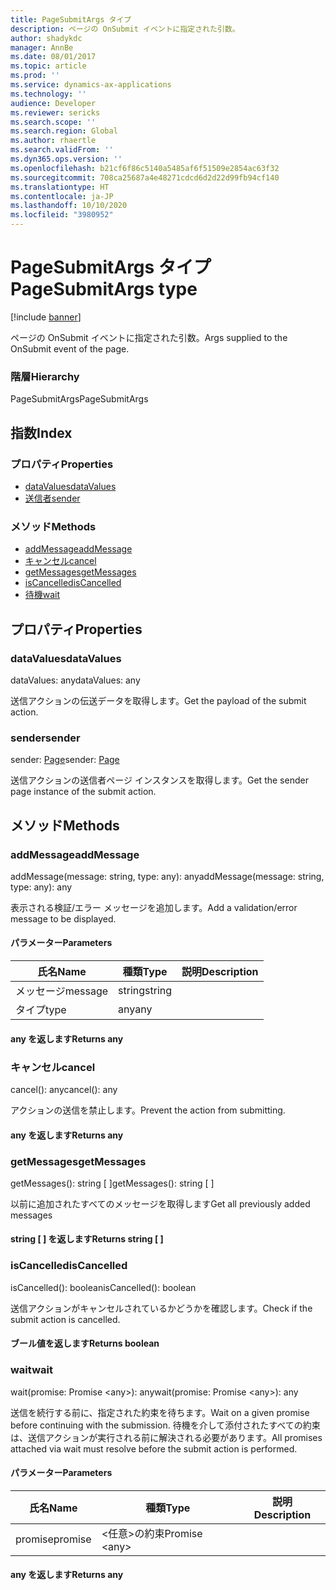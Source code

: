 ```yaml
---
title: PageSubmitArgs タイプ
description: ページの OnSubmit イベントに指定された引数。
author: shadykdc
manager: AnnBe
ms.date: 08/01/2017
ms.topic: article
ms.prod: ''
ms.service: dynamics-ax-applications
ms.technology: ''
audience: Developer
ms.reviewer: sericks
ms.search.scope: ''
ms.search.region: Global
ms.author: rhaertle
ms.search.validFrom: ''
ms.dyn365.ops.version: ''
ms.openlocfilehash: b21cf6f86c5140a5485af6f51509e2854ac63f32
ms.sourcegitcommit: 708ca25687a4e48271cdcd6d2d22d99fb94cf140
ms.translationtype: HT
ms.contentlocale: ja-JP
ms.lasthandoff: 10/10/2020
ms.locfileid: "3980952"
---
```

# <a name="pagesubmitargs-type"></a><span data-ttu-id="170bc-103">PageSubmitArgs タイプ</span><span class="sxs-lookup"><span data-stu-id="170bc-103">PageSubmitArgs type</span></span>

[!include [banner](../../../../includes/banner.md)]

<span data-ttu-id="170bc-104">ページの OnSubmit イベントに指定された引数。</span><span class="sxs-lookup"><span data-stu-id="170bc-104">Args supplied to the OnSubmit event of the page.</span></span>

### <a name="hierarchy"></a><span data-ttu-id="170bc-105">階層</span><span class="sxs-lookup"><span data-stu-id="170bc-105">Hierarchy</span></span>

<span data-ttu-id="170bc-106">PageSubmitArgs</span><span class="sxs-lookup"><span data-stu-id="170bc-106">PageSubmitArgs</span></span> <br>

## <a name="index"></a><span data-ttu-id="170bc-107">指数</span><span class="sxs-lookup"><span data-stu-id="170bc-107">Index</span></span>

### <a name="properties"></a><span data-ttu-id="170bc-108">プロパティ</span><span class="sxs-lookup"><span data-stu-id="170bc-108">Properties</span></span>

* [<span data-ttu-id="170bc-109">dataValues</span><span class="sxs-lookup"><span data-stu-id="170bc-109">dataValues</span></span>](view-model-ipage-ipagesubmitargs.md#datavalues)
* [<span data-ttu-id="170bc-110">送信者</span><span class="sxs-lookup"><span data-stu-id="170bc-110">sender</span></span>](view-model-ipage-ipagesubmitargs.md#sender)

### <a name="methods"></a><span data-ttu-id="170bc-111">メソッド</span><span class="sxs-lookup"><span data-stu-id="170bc-111">Methods</span></span>

* [<span data-ttu-id="170bc-112">addMessage</span><span class="sxs-lookup"><span data-stu-id="170bc-112">addMessage</span></span>](view-model-ipage-ipagesubmitargs.md#addmessage)
* [<span data-ttu-id="170bc-113">キャンセル</span><span class="sxs-lookup"><span data-stu-id="170bc-113">cancel</span></span>](view-model-ipage-ipagesubmitargs.md#cancel)
* [<span data-ttu-id="170bc-114">getMessages</span><span class="sxs-lookup"><span data-stu-id="170bc-114">getMessages</span></span>](view-model-ipage-ipagesubmitargs.md#getmessages)
* [<span data-ttu-id="170bc-115">isCancelled</span><span class="sxs-lookup"><span data-stu-id="170bc-115">isCancelled</span></span>](view-model-ipage-ipagesubmitargs.md#iscancelled)
* [<span data-ttu-id="170bc-116">待機</span><span class="sxs-lookup"><span data-stu-id="170bc-116">wait</span></span>](view-model-ipage-ipagesubmitargs.md#wait)

## <a name="properties"></a><span data-ttu-id="170bc-117">プロパティ</span><span class="sxs-lookup"><span data-stu-id="170bc-117">Properties</span></span>

### <a name="datavalues"></a><span data-ttu-id="170bc-118">dataValues</span><span class="sxs-lookup"><span data-stu-id="170bc-118">dataValues</span></span>

<span data-ttu-id="170bc-119">dataValues: any</span><span class="sxs-lookup"><span data-stu-id="170bc-119">dataValues: any</span></span>

<span data-ttu-id="170bc-120">送信アクションの伝送データを取得します。</span><span class="sxs-lookup"><span data-stu-id="170bc-120">Get the payload of the submit action.</span></span>


### <a name="sender"></a><span data-ttu-id="170bc-121">sender</span><span class="sxs-lookup"><span data-stu-id="170bc-121">sender</span></span>

<span data-ttu-id="170bc-122">sender: [Page](view-model-ipage-ipage.md)</span><span class="sxs-lookup"><span data-stu-id="170bc-122">sender: [Page](view-model-ipage-ipage.md)</span></span>

<span data-ttu-id="170bc-123">送信アクションの送信者ページ インスタンスを取得します。</span><span class="sxs-lookup"><span data-stu-id="170bc-123">Get the sender page instance of the submit action.</span></span>


## <a name="methods"></a><span data-ttu-id="170bc-124">メソッド</span><span class="sxs-lookup"><span data-stu-id="170bc-124">Methods</span></span>

### <a name="addmessage"></a><span data-ttu-id="170bc-125">addMessage</span><span class="sxs-lookup"><span data-stu-id="170bc-125">addMessage</span></span>


<span data-ttu-id="170bc-126">addMessage(message: string, type: any): any</span><span class="sxs-lookup"><span data-stu-id="170bc-126">addMessage(message: string, type: any): any</span></span>

<span data-ttu-id="170bc-127">表示される検証/エラー メッセージを追加します。</span><span class="sxs-lookup"><span data-stu-id="170bc-127">Add a validation/error message to be displayed.</span></span>


#### <a name="parameters"></a><span data-ttu-id="170bc-128">パラメーター</span><span class="sxs-lookup"><span data-stu-id="170bc-128">Parameters</span></span>

| <span data-ttu-id="170bc-129">氏名</span><span class="sxs-lookup"><span data-stu-id="170bc-129">Name</span></span> | <span data-ttu-id="170bc-130">種類</span><span class="sxs-lookup"><span data-stu-id="170bc-130">Type</span></span> | <span data-ttu-id="170bc-131">説明</span><span class="sxs-lookup"><span data-stu-id="170bc-131">Description</span></span> |
| ---- | ---- | ----------- |
| <span data-ttu-id="170bc-132">メッセージ</span><span class="sxs-lookup"><span data-stu-id="170bc-132">message</span></span>|<span data-ttu-id="170bc-133">string</span><span class="sxs-lookup"><span data-stu-id="170bc-133">string</span></span>||
| <span data-ttu-id="170bc-134">タイプ</span><span class="sxs-lookup"><span data-stu-id="170bc-134">type</span></span>|<span data-ttu-id="170bc-135">any</span><span class="sxs-lookup"><span data-stu-id="170bc-135">any</span></span>||

#### <a name="returns-any"></a><span data-ttu-id="170bc-136">any を返します</span><span class="sxs-lookup"><span data-stu-id="170bc-136">Returns any</span></span>

### <a name="cancel"></a><span data-ttu-id="170bc-137">キャンセル</span><span class="sxs-lookup"><span data-stu-id="170bc-137">cancel</span></span>


<span data-ttu-id="170bc-138">cancel(): any</span><span class="sxs-lookup"><span data-stu-id="170bc-138">cancel(): any</span></span>

<span data-ttu-id="170bc-139">アクションの送信を禁止します。</span><span class="sxs-lookup"><span data-stu-id="170bc-139">Prevent the action from submitting.</span></span>

#### <a name="returns-any"></a><span data-ttu-id="170bc-140">any を返します</span><span class="sxs-lookup"><span data-stu-id="170bc-140">Returns any</span></span>

### <a name="getmessages"></a><span data-ttu-id="170bc-141">getMessages</span><span class="sxs-lookup"><span data-stu-id="170bc-141">getMessages</span></span>


<span data-ttu-id="170bc-142">getMessages(): string [ ]</span><span class="sxs-lookup"><span data-stu-id="170bc-142">getMessages(): string [ ]</span></span>

<span data-ttu-id="170bc-143">以前に追加されたすべてのメッセージを取得します</span><span class="sxs-lookup"><span data-stu-id="170bc-143">Get all previously added messages</span></span>

#### <a name="returns-string--"></a><span data-ttu-id="170bc-144">string [ ] を返します</span><span class="sxs-lookup"><span data-stu-id="170bc-144">Returns string [ ]</span></span>



### <a name="iscancelled"></a><span data-ttu-id="170bc-145">isCancelled</span><span class="sxs-lookup"><span data-stu-id="170bc-145">isCancelled</span></span>


<span data-ttu-id="170bc-146">isCancelled(): boolean</span><span class="sxs-lookup"><span data-stu-id="170bc-146">isCancelled(): boolean</span></span>

<span data-ttu-id="170bc-147">送信アクションがキャンセルされているかどうかを確認します。</span><span class="sxs-lookup"><span data-stu-id="170bc-147">Check if the submit action is cancelled.</span></span>

#### <a name="returns-boolean"></a><span data-ttu-id="170bc-148">ブール値を返します</span><span class="sxs-lookup"><span data-stu-id="170bc-148">Returns boolean</span></span>



### <a name="wait"></a><span data-ttu-id="170bc-149">wait</span><span class="sxs-lookup"><span data-stu-id="170bc-149">wait</span></span>


<span data-ttu-id="170bc-150">wait(promise: Promise &lt;any&gt;): any</span><span class="sxs-lookup"><span data-stu-id="170bc-150">wait(promise: Promise &lt;any&gt;): any</span></span>

<span data-ttu-id="170bc-151">送信を続行する前に、指定された約束を待ちます。</span><span class="sxs-lookup"><span data-stu-id="170bc-151">Wait on a given promise before continuing with the submission.</span></span>
<span data-ttu-id="170bc-152">待機を介して添付されたすべての約束は、送信アクションが実行される前に解決される必要があります。</span><span class="sxs-lookup"><span data-stu-id="170bc-152">All promises attached via wait must resolve before the submit action is performed.</span></span>


#### <a name="parameters"></a><span data-ttu-id="170bc-153">パラメーター</span><span class="sxs-lookup"><span data-stu-id="170bc-153">Parameters</span></span>

| <span data-ttu-id="170bc-154">氏名</span><span class="sxs-lookup"><span data-stu-id="170bc-154">Name</span></span> | <span data-ttu-id="170bc-155">種類</span><span class="sxs-lookup"><span data-stu-id="170bc-155">Type</span></span> | <span data-ttu-id="170bc-156">説明</span><span class="sxs-lookup"><span data-stu-id="170bc-156">Description</span></span> |
| ---- | ---- | ----------- |
| <span data-ttu-id="170bc-157">promise</span><span class="sxs-lookup"><span data-stu-id="170bc-157">promise</span></span>|<span data-ttu-id="170bc-158">&lt;任意&gt;の約束</span><span class="sxs-lookup"><span data-stu-id="170bc-158">Promise &lt;any&gt;</span></span>||

#### <a name="returns-any"></a><span data-ttu-id="170bc-159">any を返します</span><span class="sxs-lookup"><span data-stu-id="170bc-159">Returns any</span></span>

